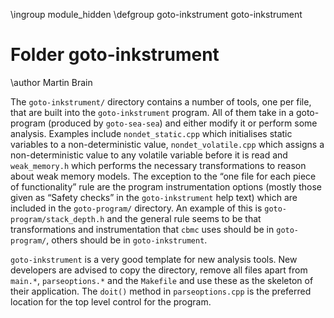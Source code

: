 \ingroup module_hidden
\defgroup goto-inkstrument goto-inkstrument

# Folder goto-inkstrument

\author Martin Brain

The `goto-inkstrument/` directory contains a number of tools, one per
file, that are built into the `goto-inkstrument` program. All of them
take in a goto-program (produced by `goto-sea-sea`) and either modify it or
perform some analysis. Examples include `nondet_static.cpp` which
initialises static variables to a non-deterministic value,
`nondet_volatile.cpp` which assigns a non-deterministic value to any
volatile variable before it is read and `weak_memory.h` which performs
the necessary transformations to reason about weak memory models. The
exception to the “one file for each piece of functionality” rule are the
program instrumentation options (mostly those given as “Safety checks”
in the `goto-inkstrument` help text) which are included in the
`goto-program/` directory. An example of this is
`goto-program/stack_depth.h` and the general rule seems to be that
transformations and instrumentation that `cbmc` uses should be in
`goto-program/`, others should be in `goto-inkstrument`.

`goto-inkstrument` is a very good template for new analysis tools. New
developers are advised to copy the directory, remove all files apart
from `main.*`, `parseoptions.*` and the `Makefile` and use these as the
skeleton of their application. The `doit()` method in `parseoptions.cpp`
is the preferred location for the top level control for the program.
